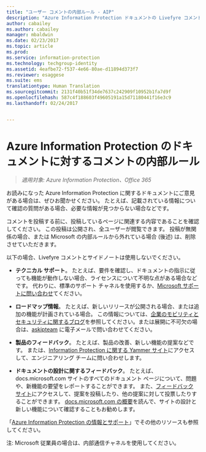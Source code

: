 ```yaml
---
title: "ユーザー コメントの内部ルール - AIP"
description: "Azure Information Protection ドキュメントの Livefyre コメントとサイドバーのスコープと意図。"
author: cabailey
ms.author: cabailey
manager: mbaldwin
ms.date: 02/23/2017
ms.topic: article
ms.prod: 
ms.service: information-protection
ms.technology: techgroup-identity
ms.assetid: 4eafbe72-f537-4e66-80ae-d11894d373f7
ms.reviewer: esaggese
ms.suite: ems
translationtype: Human Translation
ms.sourcegitcommit: 2131f40b51f34de7637c242909f10952b1fa7d9f
ms.openlocfilehash: 587c4f188603f49605191a15d71180441f16e3c9
ms.lasthandoff: 02/24/2017


---
```


# <a name="house-rules-for-comments-on-the-azure-information-protection-documentation"></a>Azure Information Protection のドキュメントに対するコメントの内部ルール

>*適用対象: Azure Information Protection、Office 365*

お読みになった Azure Information Protection に関するドキュメントにご意見がある場合は、ぜひお聞かせください。 たとえば、記載されている情報について確認の質問がある場合、必要な情報が見つからない場合などです。 

コメントを投稿する前に、投稿しているページに関連する内容であることを確認してください。 この投稿は公開され、全ユーザーが閲覧できます。 投稿が無関係の場合、または Microsoft の内部ルールから外れている場合 (後述) は、削除させていただきます。
 
以下の場合、Livefyre コメントとサイドノートは使用しないでください。
 
- **テクニカル サポート**。 たとえば、要件を確認し、ドキュメントの指示に従っても機能が動作しない場合、ライセンスについて不明な点がある場合などです。 代わりに、標準のサポート チャネルを使用するか、[Microsoft サポートに問い合わせ](./get-started/information-support.md#to-contact-microsoft-support)てください。

- **ロードマップ情報**。 たとえば、新しいリリースが公開される場合、または追加の機能が計画されている場合。 この情報については、[企業のモビリティとセキュリティに関するブログ](https://blogs.technet.microsoft.com/enterprisemobility/?product=azure-information-protection,azure-rights-management-services)を参照してください。または展開に不可欠の場合は、[askipteam](mailto:%20askipteam@microsoft.com) に電子メールで問い合わせてください。

- **製品のフィードバック**。 たとえば、製品の改善、新しい機能の提案などです。 または、[Information Protection に関する Yammer サイト](https://www.yammer.com/AskIPTeam)にアクセスして、エンジニアリング チームに問い合わせします。

- **ドキュメントの設計に関するフィードバック**。 たとえば、docs.microsoft.com サイトのすべてのドキュメント ページについて、問題や、新機能の要望をレポートすることができます。 また、[フィードバック サイト](https://msdocs.uservoice.com/forums/364242-general-site-feedback)にアクセスして、提案を投稿したり、他の提案に対して投票したりすることができます。 [docs.microsoft.com の概要](/teamblog/introducing-docs-microsoft-com/)を読んで、サイトの設計と新しい機能について確認することもお勧めします。

「[Azure Information Protection の情報とサポート](./get-started/information-support.md)」でその他のリソースも参照してください。 

注: Microsoft 従業員の場合は、内部通信チャネルを使用してください。


